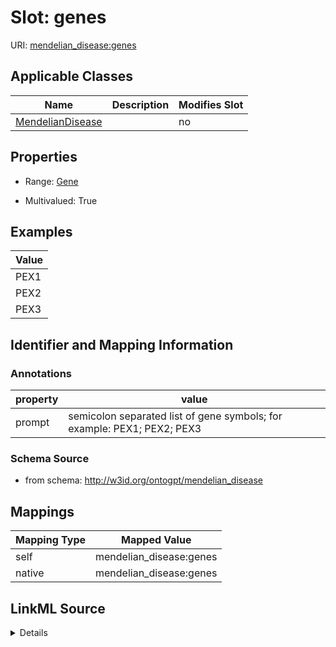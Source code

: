 

# Slot: genes

URI: [mendelian_disease:genes](http://w3id.org/ontogpt/mendelian_disease/genes)



<!-- no inheritance hierarchy -->





## Applicable Classes

| Name | Description | Modifies Slot |
| --- | --- | --- |
| [MendelianDisease](MendelianDisease.md) |  |  no  |







## Properties

* Range: [Gene](Gene.md)

* Multivalued: True






## Examples

| Value |
| --- |
| PEX1 |
| PEX2 |
| PEX3 |

## Identifier and Mapping Information





### Annotations

| property | value |
| --- | --- |
| prompt | semicolon separated list of gene symbols; for example: PEX1; PEX2; PEX3 |



### Schema Source


* from schema: http://w3id.org/ontogpt/mendelian_disease




## Mappings

| Mapping Type | Mapped Value |
| ---  | ---  |
| self | mendelian_disease:genes |
| native | mendelian_disease:genes |




## LinkML Source

<details>
```yaml
name: genes
annotations:
  prompt:
    tag: prompt
    value: 'semicolon separated list of gene symbols; for example: PEX1; PEX2; PEX3'
examples:
- value: PEX1
- value: PEX2
- value: PEX3
from_schema: http://w3id.org/ontogpt/mendelian_disease
rank: 1000
alias: genes
owner: MendelianDisease
domain_of:
- MendelianDisease
range: Gene
multivalued: true

```
</details>